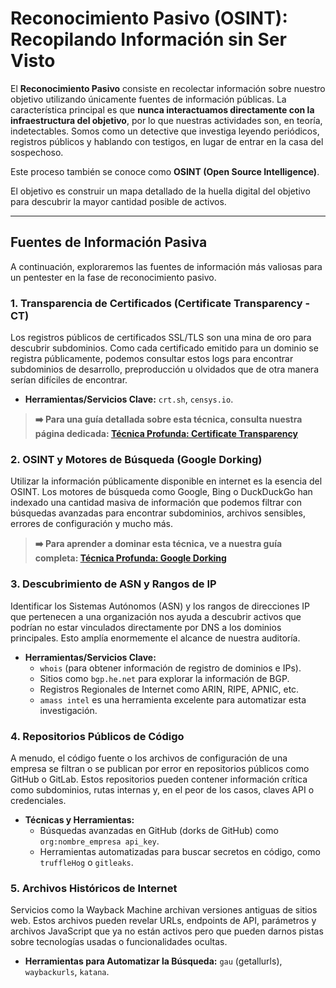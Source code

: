 # Reconocimiento Pasivo (OSINT): Recopilando Información sin Ser Visto

El **Reconocimiento Pasivo** consiste en recolectar información sobre nuestro objetivo utilizando únicamente fuentes de información públicas. La característica principal es que **nunca interactuamos directamente con la infraestructura del objetivo**, por lo que nuestras actividades son, en teoría, indetectables. Somos como un detective que investiga leyendo periódicos, registros públicos y hablando con testigos, en lugar de entrar en la casa del sospechoso.

Este proceso también se conoce como **OSINT (Open Source Intelligence)**.

El objetivo es construir un mapa detallado de la huella digital del objetivo para descubrir la mayor cantidad posible de activos.

---

## Fuentes de Información Pasiva

A continuación, exploraremos las fuentes de información más valiosas para un pentester en la fase de reconocimiento pasivo.

### 1. Transparencia de Certificados (Certificate Transparency - CT)

Los registros públicos de certificados SSL/TLS son una mina de oro para descubrir subdominios. Como cada certificado emitido para un dominio se registra públicamente, podemos consultar estos logs para encontrar subdominios de desarrollo, preproducción u olvidados que de otra manera serían difíciles de encontrar.

* **Herramientas/Servicios Clave:** `crt.sh`, `censys.io`.

> **➡️ Para una guía detallada sobre esta técnica, consulta nuestra página dedicada: [Técnica Profunda: Certificate Transparency](./02b-2-certificate-transparency.md)**

### 2. OSINT y Motores de Búsqueda (Google Dorking)

Utilizar la información públicamente disponible en internet es la esencia del OSINT. Los motores de búsqueda como Google, Bing o DuckDuckGo han indexado una cantidad masiva de información que podemos filtrar con búsquedas avanzadas para encontrar subdominios, archivos sensibles, errores de configuración y mucho más.

> **➡️ Para aprender a dominar esta técnica, ve a nuestra guía completa: [Técnica Profunda: Google Dorking](./02b-1-google-dorking.md)**

### 3. Descubrimiento de ASN y Rangos de IP

Identificar los Sistemas Autónomos (ASN) y los rangos de direcciones IP que pertenecen a una organización nos ayuda a descubrir activos que podrían no estar vinculados directamente por DNS a los dominios principales. Esto amplía enormemente el alcance de nuestra auditoría.

* **Herramientas/Servicios Clave:**
  * `whois` (para obtener información de registro de dominios e IPs).
  * Sitios como `bgp.he.net` para explorar la información de BGP.
  * Registros Regionales de Internet como ARIN, RIPE, APNIC, etc.
  * `amass intel` es una herramienta excelente para automatizar esta investigación.

### 4. Repositorios Públicos de Código

A menudo, el código fuente o los archivos de configuración de una empresa se filtran o se publican por error en repositorios públicos como GitHub o GitLab. Estos repositorios pueden contener información crítica como subdominios, rutas internas y, en el peor de los casos, claves API o credenciales.

* **Técnicas y Herramientas:**
  * Búsquedas avanzadas en GitHub (dorks de GitHub) como `org:nombre_empresa api_key`.
  * Herramientas automatizadas para buscar secretos en código, como `truffleHog` o `gitleaks`.

### 5. Archivos Históricos de Internet

Servicios como la Wayback Machine archivan versiones antiguas de sitios web. Estos archivos pueden revelar URLs, endpoints de API, parámetros y archivos JavaScript que ya no están activos pero que pueden darnos pistas sobre tecnologías usadas o funcionalidades ocultas.

* **Herramientas para Automatizar la Búsqueda:** `gau` (getallurls), `waybackurls`, `katana`.
